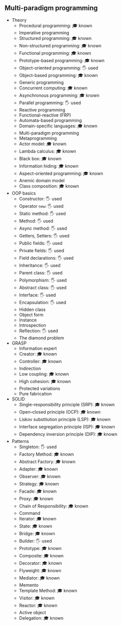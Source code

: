 ## Multi-paradigm programming

- Theory
  - Procedural programming: 🎓 known
  - Imperative programming
  - Structured programming: 🎓 known
  - Non-structured programming: 🎓 known
  - Functional programming: 🎓 known
  - Prototype-based programming: 🎓 known
  - Object-oriented programming: 🖐️ used
  - Object-based programming: 🎓 known
  - Generic programming
  - Concurrent computing: 🎓 known
  - Asynchronous programming: 🎓 known
  - Parallel programming: 🖐️ used
  - Reactive programming
  - Functional-reactive (FRP)
  - Automata-based programming
  - Domain-specific languages: 🎓 known
  - Multi-paradigm programming
  - Metaprogramming
  - Actor model: 🎓 known
  - Lambda calculus: 🎓 known
  - Black box: 🎓 known
  - Information hiding: 🎓 known
  - Aspect-oriented programming: 🎓 known
  - Anemic domain model
  - Class composition: 🎓 known
- OOP basics
  - Constructor: 🖐️ used
  - Operator `new`: 🖐️ used
  - Static method: 🖐️ used
  - Method: 🖐️ used
  - Async method: 🖐️ used
  - Getters, Setters: 🖐️ used
  - Public fields: 🖐️ used
  - Private fields: 🖐️ used
  - Field declarations: 🖐️ used
  - Inheritance: 🖐️ used
  - Parent class: 🖐️ used
  - Polymorphism: 🖐️ used
  - Abstract class: 🖐️ used
  - Interface: 🖐️ used
  - Encapsulation: 🖐️ used
  - Hidden class
  - Object form
  - Instance
  - Introspection
  - Reflection: 🖐️ used
  - The diamond problem
- GRASP
  - Information expert
  - Creator: 🎓 known
  - Controller: 🎓 known
  - Indirection
  - Low coupling: 🎓 known
  - High cohesion: 🎓 known
  - Protected variations
  - Pure fabrication
- SOLID
  - Single-responsibility principle (SRP): 🎓 known
  - Open–closed principle (OCP): 🎓 known
  - Liskov substitution principle (LSP): 🎓 known
  - Interface segregation principle (ISP): 🎓 known
  - Dependency inversion principle (DIP): 🎓 known
- Patterns
  - Singleton: 🖐️ used
  - Factory Method: 🎓 known
  - Abstract Factory: 🎓 known
  - Adapter: 🎓 known
  - Observer: 🎓 known
  - Strategy: 🎓 known
  - Facade: 🎓 known
  - Proxy: 🎓 known
  - Chain of Responsibility: 🎓 known
  - Command
  - Iterator: 🎓 known
  - State: 🎓 known
  - Bridge: 🎓 known
  - Builder: 🖐️ used
  - Prototype: 🎓 known
  - Composite: 🎓 known
  - Decorator: 🎓 known
  - Flyweight: 🎓 known
  - Mediator: 🎓 known
  - Memento
  - Template Method: 🎓 known
  - Visitor: 🎓 known
  - Reactor: 🎓 known
  - Active object
  - Delegation: 🎓 known
